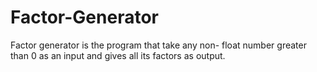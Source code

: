 # Factor-Generator
Factor generator is the program that take any non- float number greater than 0 as an input and gives all its factors as output.
